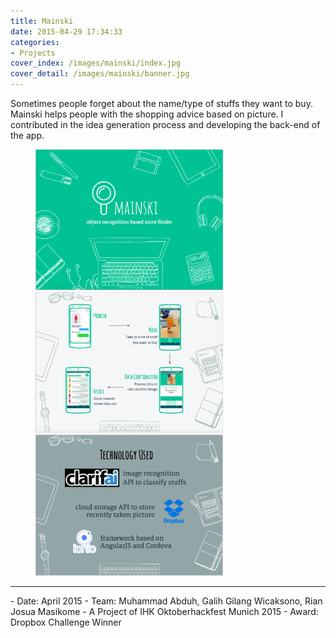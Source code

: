 ```yaml
---
title: Mainski
date: 2015-04-29 17:34:33
categories: 
- Projects
cover_index: /images/mainski/index.jpg
cover_detail: /images/mainski/banner.jpg
---
```

Sometimes people forget about the name/type of stuffs they want to buy. Mainski helps people with the shopping advice based on picture.  I contributed in the idea generation process and developing the back-end of the app.

<figure class="images-row">
<img style="display: inline;" src="/images/mainski/m1.png" width="300"> <img style="display: inline;" src="/images/mainski/m2.png" width="300"> <img style="display: inline;" src="/images/mainski/m3.png" width="300">
<figcaption>
</figcaption>
</figure>

<hr>
- Date: April 2015
- Team: Muhammad Abduh, Galih Gilang Wicaksono, Rian Josua Masikome
- A Project of IHK Oktoberhackfest Munich 2015
- Award: Dropbox Challenge Winner
